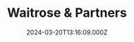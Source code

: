 ---
date: 2024-03-20T13:16:09.000Z
title: Waitrose & Partners
latitude: 52.03558142417081
longitude: 0.7317279136050154
category: checkin
---